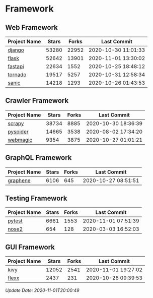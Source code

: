 # Framework

## Web Framework
| Project Name | Stars | Forks | Last Commit |
| ------------ | ----- | ----- | ----------- |
| [django](https://github.com/django/django) | 53280 | 22952 | 2020-10-30 11:01:33 |
| [flask](https://github.com/pallets/flask) | 52642 | 13901 | 2020-11-01 13:30:02 |
| [fastapi](https://github.com/tiangolo/fastapi) | 22634 | 1552 | 2020-10-25 18:48:12 |
| [tornado](https://github.com/tornadoweb/tornado) | 19517 | 5257 | 2020-10-31 12:58:34 |
| [sanic](https://github.com/huge-success/sanic) | 14218 | 1293 | 2020-10-26 01:43:53 |

## Crawler Framework
| Project Name | Stars | Forks | Last Commit |
| ------------ | ----- | ----- | ----------- |
| [scrapy](https://github.com/scrapy/scrapy) | 38734 | 8885 | 2020-10-30 18:36:39 |
| [pyspider](https://github.com/binux/pyspider) | 14665 | 3538 | 2020-08-02 17:34:20 |
| [webmagic](https://github.com/code4craft/webmagic) | 9354 | 3875 | 2020-10-27 01:01:21 |

## GraphQL Framework
| Project Name | Stars | Forks | Last Commit |
| ------------ | ----- | ----- | ----------- |
| [graphene](https://github.com/graphql-python/graphene) | 6106 | 645 | 2020-10-27 08:51:51 |

## Testing Framework
| Project Name | Stars | Forks | Last Commit |
| ------------ | ----- | ----- | ----------- |
| [pytest](https://github.com/pytest-dev/pytest) | 6661 | 1553 | 2020-11-01 07:51:39 |
| [nose2](https://github.com/nose-devs/nose2) | 654 | 128 | 2020-03-03 16:52:03 |

## GUI Framework
| Project Name | Stars | Forks | Last Commit |
| ------------ | ----- | ----- | ----------- |
| [kivy](https://github.com/kivy/kivy) | 12052 | 2541 | 2020-11-01 19:27:02 |
| [flexx](https://github.com/flexxui/flexx) | 2437 | 231 | 2020-10-26 09:39:53 |

*Update Date: 2020-11-01T20:00:49*